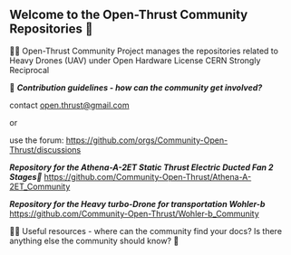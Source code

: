 ## Welcome to the Open-Thrust Community Repositories 👋
🙋‍♀️ Open-Thrust Community Project manages the repositories related to Heavy Drones (UAV) under Open Hardware License CERN Strongly Reciprocal


🌈 ***Contribution guidelines - how can the community get involved?*** 

contact open.thrust@gmail.com 

or 

use the forum: https://github.com/orgs/Community-Open-Thrust/discussions 

***Repository for the Athena-A-2ET Static Thrust Electric Ducted Fan 2 Stages🥇***
https://github.com/Community-Open-Thrust/Athena-A-2ET_Community

***Repository for the Heavy turbo-Drone for transportation Wohler-b***
https://github.com/Community-Open-Thrust/Wohler-b_Community


👩‍💻 Useful resources - where can the community find your docs? Is there anything else the community should know?
🧙

 
